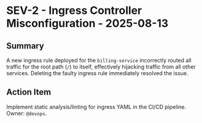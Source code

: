 # SEV-2 - Ingress Controller Misconfiguration - 2025-08-13

## Summary
A new ingress rule deployed for the `billing-service` incorrectly routed all traffic for the root path (`/`) to itself, effectively hijacking traffic from all other services. Deleting the faulty ingress rule immediately resolved the issue.

## Action Item
Implement static analysis/linting for ingress YAML in the CI/CD pipeline. Owner: `@devops`.